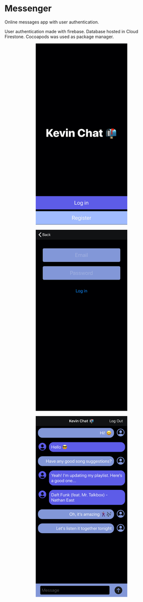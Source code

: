# Messenger
Online messages app with user authentication.

User authentication made with firebase.
Database hosted in Cloud Firestone.
Cocoapods was used as package manager.

<p align="center">
  <img width="300" height="auto" src="screenShot1.jpg">
</p>
<p align="center">
  <img width="300" height="auto" src="screenShot2.jpg">
</p>
<p align="center">
  <img width="300" height="auto" src="screenShot3.jpg">
</p>
